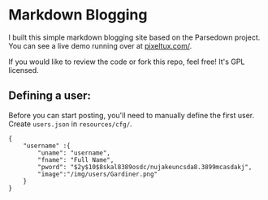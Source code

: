 Markdown Blogging
=================

I built this simple markdown blogging site based on the Parsedown project. You can see a live demo running over at [pixeltux.com/](http://pixeltux.com/).

If you would like to review the code or fork this repo, feel free! It's GPL licensed.

## Defining a user:
Before you can start posting, you'll need to manually define the first user. Create `users.json` in `resources/cfg/`.

```
{
    "username" :{
        "uname": "username",
        "fname": "Full Name",
        "pword": "$2y$10$8skal8389osdc/nujakeuncsda8.3899mcasdakj",
        "image":"/img/users/Gardiner.png"
    }
}
```
